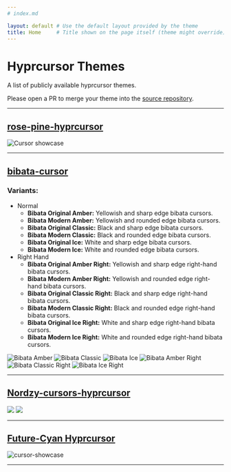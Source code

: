 ```yaml
---
# index.md

layout: default # Use the default layout provided by the theme
title: Home     # Title shown on the page itself (theme might override)
---
```


# Hyprcursor Themes

A list of publicly available hyprcursor themes.

Please open a PR to merge your theme into the [source repository](https://github.com/your-username/hyprcursor-themes). 

---

## [rose-pine-hyprcursor](https://github.com/ndom91/rose-pine-hyprcursor)

![Cursor showcase](https://github.com/rose-pine/cursor/assets/44733677/0c4f6823-48d5-4ec1-8e1c-201b22463ea1)

---

## [bibata-cursor](https://github.com/ful1e5/Bibata_Cursor)

### Variants:

-   Normal
    -   **Bibata Original Amber:** Yellowish and sharp edge bibata cursors.
    -   **Bibata Modern Amber:** Yellowish and rounded edge bibata cursors.
    -   **Bibata Original Classic:** Black and sharp edge bibata cursors.
    -   **Bibata Modern Classic:** Black and rounded edge bibata cursors.
    -   **Bibata Original Ice:** White and sharp edge bibata cursors.
    -   **Bibata Modern Ice:** White and rounded edge bibata cursors.
-   Right Hand
    -   **Bibata Original Amber Right:** Yellowish and sharp edge right-hand bibata cursors.
    -   **Bibata Modern Amber Right:** Yellowish and rounded edge right-hand bibata cursors.
    -   **Bibata Original Classic Right:** Black and sharp edge right-hand bibata cursors.
    -   **Bibata Modern Classic Right:** Black and rounded edge right-hand bibata cursors.
    -   **Bibata Original Ice Right:** White and sharp edge right-hand bibata cursors.
    -   **Bibata Modern Ice Right:** White and rounded edge right-hand bibata cursors.

![Bibata Amber](https://github.com/ful1e5/Bibata_Cursor/assets/24286590/d64d75e5-3ac9-45f3-8afe-e92719fd48d1)
![Bibata Classic](https://github.com/ful1e5/Bibata_Cursor/assets/24286590/04df0fbe-36fc-47bd-ad0a-c70eaea871f3)
![Bibata Ice](https://github.com/ful1e5/Bibata_Cursor/assets/24286590/56e7e67a-cf77-407c-871c-f663a93508f7)
![Bibata Amber Right](https://github.com/ful1e5/Bibata_Cursor/assets/24286590/204a036a-796d-4277-85d2-30b7fb2449f2)
![Bibata Classic Right](https://github.com/ful1e5/Bibata_Cursor/assets/24286590/fb4cac21-e8a8-46e9-9ce2-688f35bbcbaa)
![Bibata Ice Right](https://github.com/ful1e5/Bibata_Cursor/assets/24286590/c64f45d6-cd8d-46e6-8386-e2f3b7012db7)

---

## [Nordzy-cursors-hyprcursor](https://github.com/guillaumeboehm/Nordzy-cursors)

<!-- Corrected Image URLs: Use raw content link -->
![](https://github.com/guillaumeboehm/Nordzy-cursors/raw/main/resources/preview-black.png)
![](https://github.com/guillaumeboehm/Nordzy-cursors/raw/main/resources/preview-white.png)

---

## [Future-Cyan Hyprcursor](https://gitlab.com/Pummelfisch/future-cyan-hyprcursor)

![cursor-showcase](https://gitlab.com/Pummelfisch/future-cyan-hyprcursor/-/raw/main/Preview_dark.png)

---